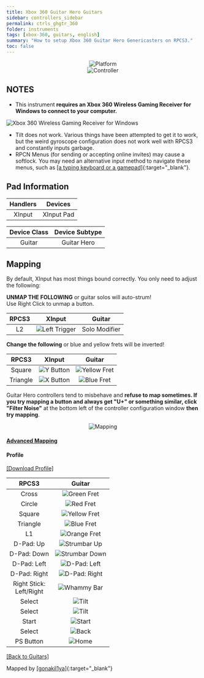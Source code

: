 ```yaml
---
title: Xbox 360 Guitar Hero Guitars
sidebar: controllers_sidebar
permalink: ctrls_ghgtr_360
folder: instruments
tags: [xbox-360, guitars, english]
summary: "How to setup Xbox 360 Guitar Hero Genericasters on RPCS3."
toc: false
---
```


<div align="center"> <img src="https://rb3pc.milohax.org/images/instruments/plat/360.png" alt="Platform" title="Platform"></div>

<div align="center"> <img src="https://rb3pc.milohax.org/images/instruments/cont/ghgtrscontroller.png" alt="Controller" title="Controller"></div>

## NOTES

* This instrument **requires an Xbox 360 Wireless Gaming Receiver for Windows to connect to your computer.**

![Xbox 360 Wireless Gaming Receiver for Windows](https://rb3pc.milohax.org/images/btns/ctrls/360/receiver.png "Xbox 360 Wireless Gaming Receiver for Windows")

* Tilt does not work. Various things have been attempted to get it to work, but the weird gyroscope configuration does not work well with RPCS3 and constantly inputs garbage.
* RPCN Menus (for sending or accepting online invites) may cause a softlock. You may need an alternative input method to navigate these menus, such as [[a typing keyboard or a gamepad]](https://rb3pc.milohax.org/ctrls_pads){:target="_blank"}.

## Pad Information

| Handlers | Devices |
|:------------------:|:---------------------:|
| XInput | XInput Pad |

| Device Class | Device Subtype |
|:------------------:|:---------------------:|
| Guitar | Guitar Hero |

## Mapping

By default, XInput has most things bound correctly. You only need to adjust the following:

**UNMAP THE FOLLOWING** or guitar solos will auto-strum!  
Use Right Click to unmap a button.

| **RPCS3** | **XInput** | **Guitar** |
|:--------:|:-----------:|:-----------:|
| L2 | ![Left Trigger](https://rb3pc.milohax.org/images/btns/ctrls/360/lt.png "Left Trigger") | Solo Modifier |

**Change the following** or blue and yellow frets will be inverted!

| **RPCS3** | **XInput** | **Guitar** |
|:--------:|:-----------:|:-----------:|
| Square | ![Y Button](https://rb3pc.milohax.org/images/btns/ctrls/360/y.png "Y Button") | ![Yellow Fret](https://rb3pc.milohax.org/images/btns/gtrs/yf.png "Yellow Fret") | 
| Triangle | ![X Button](https://rb3pc.milohax.org/images/btns/ctrls/360/x.png "X Button") | ![Blue Fret](https://rb3pc.milohax.org/images/btns/gtrs/bf.png "Blue Fret") |

Guitar Hero controllers tend to misbehave and **refuse to map sometimes. If you try mapping a button and always get "U+" or something similar, click "Filter Noise"** at the bottom left of the controller configuration window **then try mapping**.

<div align="center"> <img src="https://rb3pc.milohax.org/images/instruments/maps/gtr360ghmapping.png" alt="Mapping" title="Mapping"></div>

<div class="panel-group" id="accordion">
                    <div class="panel panel-default">
                        <div class="panel-heading">
                            <h4 class="panel-title">
                                <a class="noCrossRef accordion-toggle" data-toggle="collapse" data-parent="#accordion" href="#advanced-mapping">Advanced Mapping</a>
                            </h4>
                        </div>
                        <div id="advanced-mapping" class="panel-collapse collapse noCrossRef">
                            <div class="panel-body">
<h4 id="profile">Profile</h4>
<p><a href="https://github.com/hmxmilohax/rb3-pc/raw/refs/heads/main/downloads/instrument-repo/Xbox%20360%20Guitar%20Hero%20Guitar.7z">[Download Profile]</a></p>

<table>
<thead>
<tr>
<th align="center"><strong>RPCS3</strong></th>
<th align="center"><strong>Guitar</strong></th>
</tr>
</thead>
<tbody>
<tr>
<td align="center">Cross</td>
<td align="center"><img src="https://rb3pc.milohax.org/images/btns/gtrs/gf.png" alt="Green Fret" title="Green Fret"></td>
</tr>
<tr>
<td align="center">Circle</td>
<td align="center"><img src="https://rb3pc.milohax.org/images/btns/gtrs/rf.png" alt="Red Fret" title="Red Fret"></td>
</tr>
<tr>
<td align="center">Square</td>
<td align="center"><img src="https://rb3pc.milohax.org/images/btns/gtrs/yf.png" alt="Yellow Fret" title="Yellow Fret"></td>
</tr>
<tr>
<td align="center">Triangle</td>
<td align="center"><img src="https://rb3pc.milohax.org/images/btns/gtrs/bf.png" alt="Blue Fret" title="Blue Fret"></td>
</tr>
<tr>
<td align="center">L1</td>
<td align="center"><img src="https://rb3pc.milohax.org/images/btns/gtrs/of.png" alt="Orange Fret" title="Orange Fret"></td>
</tr>
<tr>
<td align="center">D-Pad: Up</td>
<td align="center"><img src="https://rb3pc.milohax.org/images/btns/gtrs/sbu.png" alt="Strumbar Up" title="Strumbar Up"></td>
</tr>
<tr>
<td align="center">D-Pad: Down</td>
<td align="center"><img src="https://rb3pc.milohax.org/images/btns/gtrs/sbd.png" alt="Strumbar Down" title="Strumbar Down"></td>
</tr>
<tr>
<td align="center">D-Pad: Left</td>
<td align="center"><img src="https://rb3pc.milohax.org/images/btns/gtrs/dpl.png" alt="D-Pad: Left" title="D-Pad: Left"></td>
</tr>
<tr>
<td align="center">D-Pad: Right</td>
<td align="center"><img src="https://rb3pc.milohax.org/images/btns/gtrs/dpr.png" alt="D-Pad: Right" title="D-Pad: Right"></td>
</tr>
<tr>
<td align="center">Right Stick: <br> Left/Right</td>
<td align="center"><img src="https://rb3pc.milohax.org/images/btns/gtrs/wb.png" alt="Whammy Bar" title="Whammy Bar"></td>
</tr>
<tr>
<td align="center">Select</td>
<td align="center"><img src="https://rb3pc.milohax.org/images/btns/gtrs/ts.png" alt="Tilt" title="Tilt Vertical"></td>
</tr>
<tr>
<td align="center">Select</td>
<td align="center"><img src="https://rb3pc.milohax.org/images/btns/gtrs/ts.png" alt="Tilt" title="Tilt Horizontal"></td>
</tr>
<tr>
<td align="center">Start</td>
<td align="center"><img src="https://rb3pc.milohax.org/images/btns/ctrls/360/start.png" alt="Start" title="Start"></td>
</tr>
<tr>
<td align="center">Select</td>
<td align="center"><img src="https://rb3pc.milohax.org/images/btns/ctrls/360/back.png" alt="Back" title="Back"></td>
</tr>
<tr>
<td align="center">PS Button</td>
<td align="center"><img src="https://rb3pc.milohax.org/images/btns/ctrls/360/home.png" alt="Home" title="Home"></td>
</tr>
</tbody>
</table>
                            </div>
                        </div>
                    </div>
                    <!-- /.panel -->
</div>
<!-- /.panel-group -->

[[Back to Guitars]](https://rb3pc.milohax.org/ctrls_guitar)

Mapped by [[gonakil1ya]](https://linktr.ee/Gonakil1ya){:target="_blank"}